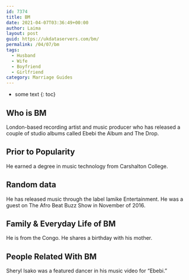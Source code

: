 ```yaml
---
id: 7374
title: BM
date: 2021-04-07T03:36:49+00:00
author: Laima
layout: post
guid: https://ukdataservers.com/bm/
permalink: /04/07/bm
tags:
  - Husband
  - Wife
  - Boyfriend
  - Girlfriend
category: Marriage Guides
---
```


* some text
{: toc}


## Who is BM
                  
                  
                  
London-based recording artist and music producer who has released a couple of studio albums called Ebebi the Album and The Drop.
                  
              
            
              
            
                
                
                
## Prior to Popularity
                  
                  
                  
He earned a degree in music technology from Carshalton College.
                  
              
            
              
            
                
                
                
## Random data
                  
                  
                  
He has released music through the label Iamike Entertainment. He was a guest on The Afro Beat Buzz Show in November of 2016.
                  
              
            
              
            
                
                
                
## Family & Everyday Life of BM
                  
                  
                  
He is from the Congo. He shares a birthday with his mother.
                  
              
            
              
            
                
                
                
## People Related With BM
                  
                  
                  
Sheryl Isako was a featured dancer in his music video for &#8220;Ebebi.&#8221;
                  
              
            
              
            
                
              
            
              
              
            
            
              
            
          
          
          